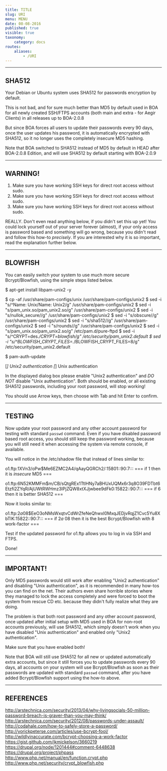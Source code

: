 ```yaml
---
title: TITLE
slug: URI
menu: MENU
date: 08-08-2016
published: true
visible: true
taxonomy:
    category: docs
routes:
    aliases:
        - /URI
---
```


----------
SHA512
----------
Your Debian or Ubuntu system uses SHA512 for passwords encryption by default.

This is not bad, and for sure much better than MD5 by default used in BOA for
all newly created SSH/FTPS accounts (both main and extra - for Aegir Clients)
in all releases up to BOA-2.0.8

But since BOA forces all users to update their passwords every 90 days, once
the user updates his password, it is automatically encrypted with SHA512,
so it no longer uses the completely insecure MD5 hashing.

Note that BOA switched to SHA512 instead of MD5 by default in HEAD after
BOA-2.0.8 Edition, and will use SHA512 by default starting with BOA-2.0.9

----------
WARNING!
----------
1. Make sure you have working SSH keys for direct root access without sudo.
2. Make sure you have working SSH keys for direct root access without sudo.
3. Make sure you have working SSH keys for direct root access without sudo.

REALLY. Don't even read anything below, if you didn't set this up yet!
        You could lock yourself out of your server forever (almost),
        if your only access is password based and something will go wrong,
        because you didn't read and follow this how-to *precisely*.
        If you are interested why it is so important, read the explanation
        further below.

----------
BLOWFISH
----------
You can easily switch your system to use much more secure Bcrypt/Blowfish,
using the simple steps listed below.

$ apt-get install libpam-unix2 -y

$ cp -af /usr/share/pam-configs/unix /usr/share/pam-configs/unix2
$ sed -i "s/^Name: Unix/Name: Unix2/g"  /usr/share/pam-configs/unix2
$ sed -i "s/pam_unix.so/pam_unix2.so/g" /usr/share/pam-configs/unix2
$ sed -i "s/nullok_secure//g"           /usr/share/pam-configs/unix2
$ sed -i "s/obscure//g"                 /usr/share/pam-configs/unix2
$ sed -i "s/sha512//g"                  /usr/share/pam-configs/unix2
$ sed -i "s/rounds//g"                  /usr/share/pam-configs/unix2
$ sed -i "s/pam_unix.so/pam_unix2.so/g" /etc/pam.d/pure-ftpd
$ sed -i "s/^CRYPT=des.*/CRYPT=blowfish/g" /etc/security/pam_unix2.default
$ sed -i "s/^BLOWFISH_CRYPT_FILES=.*/BLOWFISH_CRYPT_FILES=8/g" /etc/security/pam_unix2.default

$ pam-auth-update

  [*] Unix2 authentication
  [*] Unix authentication

In the displayed dialog box please enable "Unix2 authentication" and *DO NOT*
disable "Unix authentication". Both should be enabled, or all existing SHA512
passwords, including your root password, will stop working!

You should use Arrow keys, then choose <Ok> with Tab and hit Enter to confirm.

----------
TESTING
----------
Now update your root password and any other account password for testing
with standard `passwd` command. Even if you have disabled password based
root access, you should still keep the password working, because you will
still need it when accessing the system via remote console, if available.

You will notice in the /etc/shadow file that instead of lines similar to:

o1.ftp:$1$XVn3/oPw$Me6EZMC2A4/qAayQGRCh2/:15801::90:7:::
=== if $1$ then it is *insecure* MD5 ===

o1.ftp:$6$N52KMMFm$m/CB/sQtgREx1TtlHNy7aBHUxUQMx6r3q8O39FDTbt6Etzfi2ZYqR/AjUWtRWHmz3IPjZQW8xtXJjwbee9dFk0:15822::90:7:::
=== if $6$ then it is better SHA512 ===

Now it looks similar to:

o1.ftp:$2a$08$EeO3oNMsWxqtvCdWrZfeNeQhwxI0MxqJEDjvRqjZ1Cvc5Yu8XbTlK:15822::90:7:::
=== if $2a$ $08$ then it is the best Bcrypt/Blowfish with 8 work-factor ===

Test if the updated password for o1.ftp allows you to log in via SSH and FTPS.

Done!

----------
IMPORTANT!
----------
Only MD5 passwords would still work after enabling "Unix2 authentication"
and disabling "Unix authentication", as it is recommended in many how-tos
you can find on the net. Their authors even share horrible stories where
they managed to lock the access completely and were forced to boot the system
from rescue CD etc. because they didn't fully realize what they are doing.

The problem is that both root password and any other account password,
once updated after initial setup with MD5 used in BOA for non-root accounts
previously, will use SHA512, which simply doesn't work when you have disabled
"Unix authentication" and enabled only "Unix2 authentication".

Make sure that you have enabled both!

Note that BOA will still use SHA512 for all new or updated automatically
extra accounts, but since it still forces you to update passwords every
90 days, all accounts on your system will use Bcrypt/Blowfish as soon as
their passwords are updated with standard `passwd` command, after you have
added Bcrypt/Blowfish support using the how-to above.

----------
REFERENCES
----------
http://arstechnica.com/security/2013/04/why-livingsocials-50-million-password-breach-is-graver-than-you-may-think/
http://arstechnica.com/security/2012/08/passwords-under-assault/
http://codahale.com/how-to-safely-store-a-password/
http://yorickpeterse.com/articles/use-bcrypt-fool/
http://wildlyinaccurate.com/bcrypt-choosing-a-work-factor
https://gist.github.com/jkmickelson/3660219
https://drupal.org/node/1201444#comment-6448638
https://drupal.org/project/phpass
http://www.php.net/manual/en/function.crypt.php
http://www.php.net/security/crypt_blowfish.php
